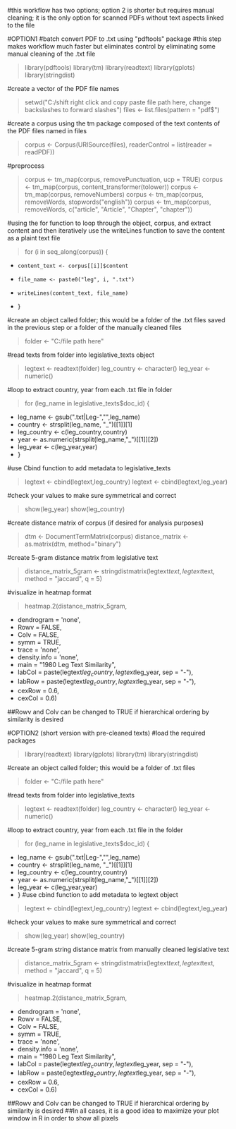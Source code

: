 #this workflow has two options; option 2 is shorter but requires manual cleaning; it is the only option for scanned PDFs without text aspects linked to the file

#OPTION1
#batch convert PDF to .txt using "pdftools" package
#this step makes workflow much faster but eliminates control by eliminating some manual cleaning of the .txt file

> library(pdftools)
> library(tm)
> library(readtext)
> library(gplots)
> library(stringdist)

#create a vector of the PDF file names
> setwd("C:/shift right click and copy paste file path here, change backslashes to forward slashes")
> files <- list.files(pattern = "pdf$")

#create a corpus using the tm package composed of the text contents of the PDF files named in files
> corpus <- Corpus(URISource(files), readerControl = list(reader = readPDF))

#preprocess
> corpus <- tm_map(corpus, removePunctuation, ucp = TRUE)
> corpus <- tm_map(corpus, content_transformer(tolower))
> corpus <- tm_map(corpus, removeNumbers)
> corpus <- tm_map(corpus, removeWords, stopwords("english"))
> corpus <- tm_map(corpus, removeWords, c("article", "Article", "Chapter", "chapter"))

#using the for function to loop through the object, corpus, and extract content and then iteratively use the writeLines function to save the content as a plaint text file 
> for (i in seq_along(corpus)) {
+     content_text <- corpus[[i]]$content
+     file_name <- paste0("leg", i, ".txt")
+     writeLines(content_text, file_name)
+ }

#create an object called folder; this would be a folder of the .txt files saved in the previous step or a folder of the manually cleaned files
> folder <- "C:/file path here"

#read texts from folder into legislative_texts object
> legtext <- readtext(folder)
> leg_country <- character()
> leg_year <- numeric()

#loop to extract country, year from each .txt file in folder
> for (leg_name in legislative_texts$doc_id) {
+ leg_name <- gsub(".txt|Leg-","",leg_name)
+ country <- strsplit(leg_name, "_")[[1]][1]
+ leg_country <- c(leg_country,country) 
+ year <- as.numeric(strsplit(leg_name,"_")[[1]][2]) 
+ leg_year <- c(leg_year,year)
+ }

#use Cbind function to add metadata to legislative_texts
> legtext <- cbind(legtext,leg_country)
> legtext <- cbind(legtext,leg_year)

#check your values to make sure symmetrical and correct
> show(leg_year)
> show(leg_country)

#create distance matrix of corpus (if desired for analysis purposes)
> dtm <- DocumentTermMatrix(corpus)
> distance_matrix <- as.matrix(dtm, method="binary")

#create 5-gram distance matrix from legislative text
> distance_matrix_5gram <- stringdistmatrix(legtext$text, legtext$text, method = "jaccard", q = 5)

#visualize in heatmap format
> heatmap.2(distance_matrix_5gram, 
+ dendrogram = 'none',
+ Rowv = FALSE,
+ Colv = FALSE,
+ symm = TRUE,
+ trace = 'none',
+ density.info = 'none',
+ main = "1980 Leg Text Similarity",
+ labCol = paste(legtext$leg_country, legtext$leg_year, sep = "-"),
+ labRow = paste(legtext$leg_country, legtext$leg_year, sep = "-"),
+ cexRow = 0.6,
+ cexCol = 0.6)

##Rowv and Colv can be changed to TRUE if hierarchical ordering by similarity is desired

#OPTION2 (short version with pre-cleaned texts)
#load the required packages 
> library(readtext)
> library(gplots)
> library(tm)
> library(stringdist)

#create an object called folder; this would be a folder of .txt files
> folder <- "C:/file path here"

#read texts from folder into legislative_texts
> legtext <- readtext(folder)
> leg_country <- character()
> leg_year <- numeric()

#loop to extract country, year from each .txt file in the folder
> for (leg_name in legislative_texts$doc_id) {
+ leg_name <- gsub(".txt|Leg-","",leg_name)
+ country <- strsplit(leg_name, "_")[[1]][1]
+ leg_country <- c(leg_country,country) 
+ year <- as.numeric(strsplit(leg_name,"_")[[1]][2]) 
+ leg_year <- c(leg_year,year)
+ }
#use cbind function to add metadata to legtext object
> legtext <- cbind(legtext,leg_country)
> legtext <- cbind(legtext,leg_year)


#check your values to make sure symmetrical and correct
> show(leg_year)
> show(leg_country)

#create 5-gram string distance matrix from manually cleaned legislative text
> distance_matrix_5gram <- stringdistmatrix(legtext$text, legtext$text, method = "jaccard", q = 5)

#visualize in heatmap format
> heatmap.2(distance_matrix_5gram, 
+ dendrogram = 'none',
+ Rowv = FALSE,
+ Colv = FALSE,
+ symm = TRUE,
+ trace = 'none',
+ density.info = 'none',
+ main = "1980 Leg Text Similarity",
+ labCol = paste(legtext$leg_country, legtext$leg_year, sep = "-"),
+ labRow = paste(legtext$leg_country, legtext$leg_year, sep = "-"),
+ cexRow = 0.6,
+ cexCol = 0.6)

##Rowv and Colv can be changed to TRUE if hierarchical ordering by similarity is desired
##In all cases, it is a good idea to maximize your plot window in R in order to show all pixels
